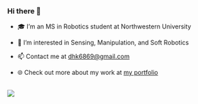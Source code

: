 ### Hi there 👋

<!--
**dokkev/dokkev** is a ✨ _special_ ✨ repository because its `README.md` (this file) appears on your GitHub profile.

Here are some ideas to get you started:

- 🔭 I’m currently working on ...
- 🌱 I’m currently learning ...
- 👯 I’m looking to collaborate on ...
- 🤔 I’m looking for help with ...
- 💬 Ask me about ...
- 📫 How to reach me: ...
- 😄 Pronouns: ...
- ⚡ Fun fact: ...
-->

- 🎓  I’m an MS in Robotics student at Northwestern University

- 🔭  I’m  interested in Sensing, Manipulation, and Soft Robotics

- 📫   Contact me at dhk6869@gmail.com

- 🌐  Check out more about my work at <a href="https://rubberdk.github.io/" target="_blank">my portfolio</a>

<br> 

<img src="https://github-readme-stats.vercel.app/api?username=rubberdk&count_private=true&show_icons=true&theme=algolia">
<!-- <img src="https://github-readme-stats.vercel.app/api/top-langs/?username=rubberdk&theme=algolia&layout=compact"> -->
